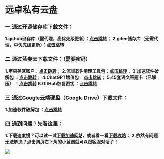 # 远卓私有云盘

### 一.通过开源储存库下载文件：
**1.github储存库（需代理，高优先级更新）：<a href="https://github.com/zhuyuanzhuo/Cloud/releases">点击跳转</a>**；
**2.gitee储存库（无需代理，中优先级更新）：<a href="https://gitee.com/yuanzhuokaifa/Cloud/releases">点击跳转</a>**

### 二.通过蓝奏云下载文件：（需要密码）
**1.苹果美区账户：<a href="https://michaelzhu.lanzoub.com/b030w3p6f">点击跳转</a>**；
**2.流氓软件清理工具包：<a href="https://michaelzhu.lanzoub.com/b032ksava">点击跳转</a>**；
**3.加速软件破解包 ：<a href="https://michaelzhu.lanzoub.com/b032mpn9a">点击跳转</a>**；
**4.ChatGPT增值包 ：<a href="https://michaelzhu.lanzoub.com/b032s544h">点击跳转</a>**；
**5.45套语文答题卡（已解压） ：<a href="https://michaelzhu.lanzoub.com/b0332z7ne">点击跳转</a>**
**6.GitHub恢复密钥 ：<a href="https://michaelzhu.lanzoub.com/b0337refa">点击跳转</a>**
### 三.通过Google云端硬盘（Google Drive）下载文件：
**1.加速软件破解包 ：<a href="https://drive.google.com/drive/folders/1ld7WI2ikSifdOfe-pJl2kKacVGCt_-mV?usp=sharing">点击跳转</a>**

### 四.遇到问题？先看这里：

**1.下载速度慢？可以试一试<a href="https://gh.api.99988866.xyz/">下载加速网站</a>，或者看一看<a href="https://cloud.tencent.com/developer/article/2213558">下载攻略</a>**；
**2.依然有问题无法解决？点击网页右下角的小蓝圈就可以跟客服对话了！**
<p><a href="https://sm.ms/image/FY4KeLNUQrItnuP" target="_blank"><img src="https://s2.loli.net/2023/10/05/FY4KeLNUQrItnuP.jpg" /></a>







<script type="text/javascript">window.$crisp=[];window.CRISP_WEBSITE_ID="a5ff0418-7e8c-40a6-9ea9-1f019de63eee";(function(){d=document;s=d.createElement("script");s.src="https://client.crisp.chat/l.js";s.async=1;d.getElementsByTagName("head")[0].appendChild(s);})();</script>



